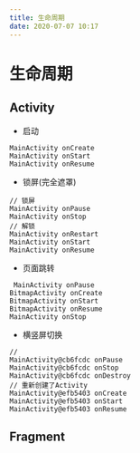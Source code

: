```yaml
---
title: 生命周期
date: 2020-07-07 10:17
---
```


# 生命周期

## Activity 
- 启动
```
MainActivity onCreate
MainActivity onStart
MainActivity onResume
```
- 锁屏(完全遮罩)
```
// 锁屏
MainActivity onPause
MainActivity onStop
// 解锁
MainActivity onRestart
MainActivity onStart
MainActivity onResume
```
- 页面跳转
```
 MainActivity onPause
BitmapActivity onCreate
BitmapActivity onStart
BitmapActivity onResume
MainActivity onStop
```
- 横竖屏切换
```
//
MainActivity@cb6fcdc onPause
MainActivity@cb6fcdc onStop
MainActivity@cb6fcdc onDestroy
// 重新创建了Activity
MainActivity@efb5403 onCreate
MainActivity@efb5403 onStart
MainActivity@efb5403 onResume
```
## Fragment

